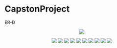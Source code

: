 # CapstonProject
ER-D
<p align="center">
  <img src="https://github.com/moyoungjun/CapstonProject/assets/74341950/052d7796-b12b-4c09-967d-1fdcd5d6b0c8">
</p>
<p align="center">
  <img src="https://user-images.githubusercontent.com/74341950/178946608-cde089c6-af1c-4f64-8de8-d86e13cf3847.png">
  <img src="https://user-images.githubusercontent.com/74341950/178946585-ffa80098-4c4a-44ae-86ef-29d7d767c5e6.png">
  <img src="https://user-images.githubusercontent.com/74341950/178946588-6222a08c-4d5a-47a8-b429-ebef07b3879a.png">
  <img src="https://user-images.githubusercontent.com/74341950/178947334-8ae292ce-9142-4d66-9dbe-826560991cd1.png">
  <img src="https://user-images.githubusercontent.com/74341950/178946592-7bce54fc-4d34-4ed2-9af1-f2a25411f1d4.png">
  <img src="https://user-images.githubusercontent.com/74341950/178946593-76fd8453-5138-47b9-b80a-bf3bfaee5ca5.png">
  <img src="https://user-images.githubusercontent.com/74341950/178946597-9cb0e60b-faa2-4a68-9171-7b936ea4a7f2.png">
  <img src="https://user-images.githubusercontent.com/74341950/178946602-b069a017-e313-4502-8db0-fdbf24201df6.png">
  <img src="https://user-images.githubusercontent.com/74341950/178946605-dfe4f86e-ff33-4e73-baaf-0fae07a7a8bb.png">
  <img src="https://user-images.githubusercontent.com/74341950/178946606-c98172c4-f576-43f1-b5dc-b7c52e260969.png">
</p>


